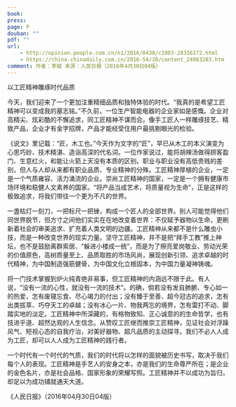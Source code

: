```yaml
---
book: 
press: 
page: P
douban: ""
pdf: ""
url:
    - http://opinion.people.com.cn/n1/2016/0430/c1003-28316172.html
    - https://china.chinadaily.com.cn/2016-54/30/content_24983283.htm
comment: 作者：李斌 来源：人民日报（2016年4月30日04版）
---
```


以工匠精神雕琢时代品质

今天，我们迎来了一个更加注重精细品质和独特体验的时代。“我真的是希望工匠精神可以变成我的墓志铭。”不久前，一位生产智能电器的企业家如是感慨。企业对高精尖、炫彩酷的不懈追求，同工匠精神不谋而合。像手工匠人一样雕琢技艺、精致产品，企业才有金字招牌，产品才能经受住用户最挑剔眼光的检验。

《说文》里记载：“匠，木工也。”今天作为文字的“匠”，早已从木工的本义演变为心思巧妙、技术精湛、造诣高深的代名词。一位作家说过，能将胡辣汤做得顾客盈门、生意红火，和能让火箭上天没有本质的区别。职业与职业没有高低贵贱的差别，但人与人却从来都有职业品质、专业精神的分殊。工匠精神厚植的企业，一定是一个气质雍容、活力涌流的企业。崇尚工匠精神的国家，一定是一个拥有健康市场环境和稳健人文素养的国家。“将产品当成艺术，将质量视为生命”，正是这样的极致追求，将我们带往一个更为不凡的世界。

一盏枯灯一刻刀，一把标尺一把锉，构成一个匠人的全部世界。别人可能觉得他们同世界脱节，但方寸之间他们实实在在地改变着世界：不仅赋予器物以生命，更刷新着社会的审美追求、扩充着人类文明的边疆。工匠精神从来都不是什么雕虫小技，而是一种改变世界的现实力量。坚守工匠精神，并不是把“拜手工教”推上神坛，也不是鼓励离群索居、“躲进小楼成一统”，而是为了擦亮爱岗敬业、劳动光荣的价值原色，高树质量至上、品质取胜的市场风尚，展现创新引领、追求卓越的时代精神，为中国制造强筋健骨，为中国文化立根固本，为中国力量凝神铸魂。

将一门技术掌握到炉火纯青绝非易事，但工匠精神的内涵远不限于此。有人说，“没有一流的心性，就没有一流的技术”。的确，倘若没有发自肺腑、专心如一的热爱，怎有废寝忘食、尽心竭力的付出；没有臻于至善、超今冠古的追求，怎有出类拔萃、巧夺天工的卓越；没有冰心一片、物我两忘的境界，怎有雷打不动、脚踏实地的淡定。工匠精神中所深藏的，有格物致知、正心诚意的的生命哲学，也有技进乎道、超然达观的人生信念。从赞叹工匠继而推崇工匠精神，见证社会对浮躁风气、短视心态的自我疗治，对美好器物、超凡品质的主动探寻。我们不必人人成为工匠，却可以人人成为工匠精神的践行者。

一个时代有一个时代的气质，我们的时代将以怎样的面貌被历史书写，取决于我们每个人的表现。工匠精神是手艺人的安身之本，亦是我们的生命尊严所在；是企业的金色名片，亦是社会品格、国家形象的荣耀写照。工匠精神并不以成功为旨归，却足以为成功铺就通天大道。

《人民日报》（2016年04月30日04版）
